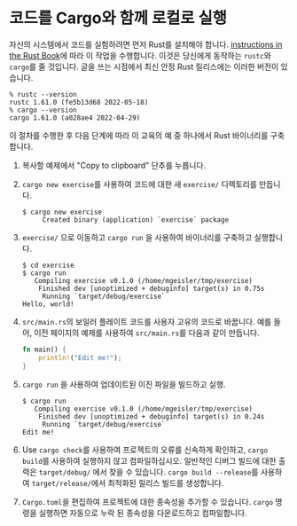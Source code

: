 # 코드를 Cargo와 함께 로컬로 실행

자신의 시스템에서 코드를 실험하려면 먼저 Rust를 설치해야 합니다. [instructions in the Rust Book][1]에 따라 이 작업을 수행합니다. 이것은 당신에게 동작하는 `rustc`와 `cargo`를 줄 것입니다. 글을 쓰는 시점에서 최신 안정 Rust 릴리스에는 이러한 버전이 있습니다.

```shell
% rustc --version
rustc 1.61.0 (fe5b13d68 2022-05-18)
% cargo --version
cargo 1.61.0 (a028ae4 2022-04-29)
```

이 절차를 수행한 후 다음 단계에 따라 이 교육의 예 중 하나에서 Rust 바이너리를 구축합니다.

1. 복사할 예제에서 "Copy to clipboard" 단추를 누릅니다.

2. `cargo new exercise`를 사용하여 코드에 대한 새 `exercise/` 디렉토리를 만듭니다.

    ```shell
    $ cargo new exercise
         Created binary (application) `exercise` package
    ```

3. `exercise/` 으로 이동하고 `cargo run` 을 사용하여 바이너리를 구축하고 실행합니다.

    ```shell
    $ cd exercise
    $ cargo run
       Compiling exercise v0.1.0 (/home/mgeisler/tmp/exercise)
        Finished dev [unoptimized + debuginfo] target(s) in 0.75s
         Running `target/debug/exercise`
    Hello, world!
    ```

4. `src/main.rs`의 보일러 플레이트 코드를 사용자 고유의 코드로 바꿉니다. 예를 들어, 이전 페이지의 예제를 사용하여 `src/main.rs`를 다음과 같이 만듭니다.

    ```rust
    fn main() {
        println!("Edit me!");
    }
    ```

5. `cargo run` 을 사용하여 업데이트된 이진 파일을 빌드하고 실행.

    ```shell
    $ cargo run
       Compiling exercise v0.1.0 (/home/mgeisler/tmp/exercise)
        Finished dev [unoptimized + debuginfo] target(s) in 0.24s
         Running `target/debug/exercise`
    Edit me!
    ```

6. Use `cargo check`를 사용하여 프로젝트의 오류를 신속하게 확인하고, `cargo build`를 사용하여 실행하지 않고 컴파일하십시오. 일반적인 디버그 빌드에 대한 출력은 `target/debug/` 에서 찾을 수 있습니다. `cargo build --release`를 사용하여 `target/release/`에서 최적화된 릴리스 빌드를 생성합니다.

7. `Cargo.toml`을 편집하여 프로젝트에 대한 종속성을 추가할 수 있습니다. `cargo` 명령을 실행하면 자동으로 누락 된 종속성을 다운로드하고 컴파일합니다.


[1]: https://doc.rust-lang.org/book/ch01-01-installation.html
